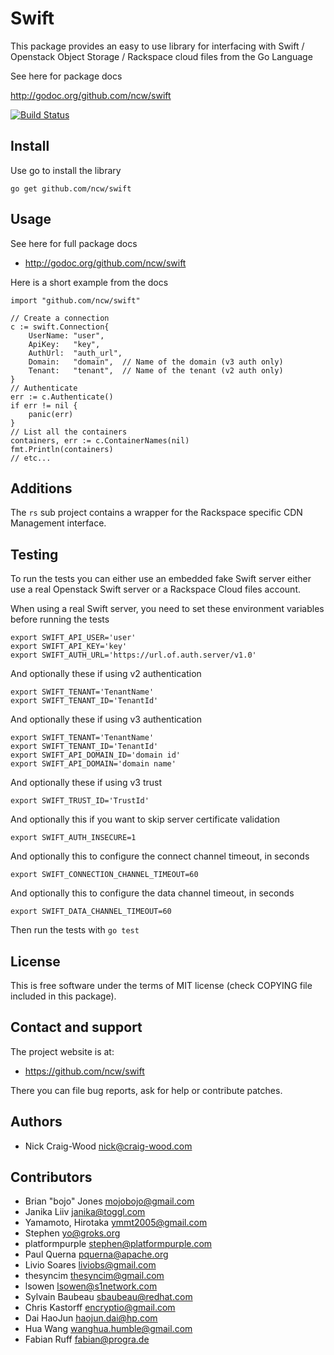 Swift
=====

This package provides an easy to use library for interfacing with
Swift / Openstack Object Storage / Rackspace cloud files from the Go
Language

See here for package docs

  http://godoc.org/github.com/ncw/swift

[![Build Status](https://travis-ci.org/ncw/swift.png)](https://travis-ci.org/ncw/swift)

Install
-------

Use go to install the library

    go get github.com/ncw/swift

Usage
-----

See here for full package docs

- http://godoc.org/github.com/ncw/swift

Here is a short example from the docs

    import "github.com/ncw/swift"

    // Create a connection
    c := swift.Connection{
        UserName: "user",
        ApiKey:   "key",
        AuthUrl:  "auth_url",
        Domain:   "domain",  // Name of the domain (v3 auth only)
        Tenant:   "tenant",  // Name of the tenant (v2 auth only)
    }
    // Authenticate
    err := c.Authenticate()
    if err != nil {
        panic(err)
    }
    // List all the containers
    containers, err := c.ContainerNames(nil)
    fmt.Println(containers)
    // etc...

Additions
---------

The `rs` sub project contains a wrapper for the Rackspace specific CDN Management interface.

Testing
-------

To run the tests you can either use an embedded fake Swift server
either use a real Openstack Swift server or a Rackspace Cloud files account.

When using a real Swift server, you need to set these environment variables
before running the tests

    export SWIFT_API_USER='user'
    export SWIFT_API_KEY='key'
    export SWIFT_AUTH_URL='https://url.of.auth.server/v1.0'

And optionally these if using v2 authentication

    export SWIFT_TENANT='TenantName'
    export SWIFT_TENANT_ID='TenantId'

And optionally these if using v3 authentication

    export SWIFT_TENANT='TenantName'
    export SWIFT_TENANT_ID='TenantId'
    export SWIFT_API_DOMAIN_ID='domain id'
    export SWIFT_API_DOMAIN='domain name'

And optionally these if using v3 trust

    export SWIFT_TRUST_ID='TrustId'

And optionally this if you want to skip server certificate validation

    export SWIFT_AUTH_INSECURE=1

And optionally this to configure the connect channel timeout, in seconds

    export SWIFT_CONNECTION_CHANNEL_TIMEOUT=60

And optionally this to configure the data channel timeout, in seconds

    export SWIFT_DATA_CHANNEL_TIMEOUT=60

Then run the tests with `go test`

License
-------

This is free software under the terms of MIT license (check COPYING file
included in this package).

Contact and support
-------------------

The project website is at:

- https://github.com/ncw/swift

There you can file bug reports, ask for help or contribute patches.

Authors
-------

- Nick Craig-Wood <nick@craig-wood.com>

Contributors
------------

- Brian "bojo" Jones <mojobojo@gmail.com>
- Janika Liiv <janika@toggl.com>
- Yamamoto, Hirotaka <ymmt2005@gmail.com>
- Stephen <yo@groks.org>
- platformpurple <stephen@platformpurple.com>
- Paul Querna <pquerna@apache.org>
- Livio Soares <liviobs@gmail.com>
- thesyncim <thesyncim@gmail.com>
- lsowen <lsowen@s1network.com>
- Sylvain Baubeau <sbaubeau@redhat.com>
- Chris Kastorff <encryptio@gmail.com>
- Dai HaoJun <haojun.dai@hp.com>
- Hua Wang <wanghua.humble@gmail.com>
- Fabian Ruff <fabian@progra.de>
